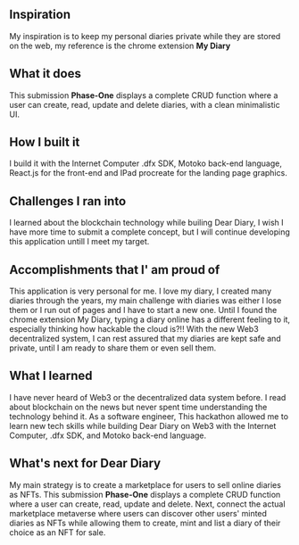 ## Inspiration
My inspiration is to keep my personal diaries private while they are stored on the web, my reference is the chrome extension **My Diary** 

## What it does
This submission **Phase-One** displays a complete CRUD function where a user can create, read, update and delete diaries, with a clean minimalistic UI.

## How I built it
I build it with the Internet Computer .dfx SDK, Motoko back-end language, React.js for the front-end and IPad procreate for the landing page graphics. 

## Challenges I ran into
I learned about the blockchain technology while builing Dear Diary, I wish I have more time to submit a complete concept, but I will continue developing this application untill I meet my target.

## Accomplishments that I' am proud of
This application is very personal for me. I love my diary, I created many diaries through the years, my main challenge with diaries was either I lose them or I run out of pages and I have to start a new one. Until I found the chrome extension My Diary, typing a diary online has a different feeling to it, especially thinking how hackable the cloud is?!! With the new Web3 decentralized system, I can rest assured that my diaries are kept safe and private, until I am ready to share them or even sell them.

## What I learned
I have never heard of Web3 or the decentralized data system before. I read about blockchain on the news but never spent time understanding the technology behind it. As a software engineer, This hackathon allowed me to learn new tech skills while building Dear Diary on Web3 with the Internet Computer, .dfx SDK, and Motoko back-end language. 

## What's next for Dear Diary
My main strategy is to create a marketplace for users to sell online diaries as NFTs. This submission **Phase-One** displays a complete CRUD function where a user can create, read, update and delete. Next, connect the actual marketplace metaverse where users can discover other users' minted diaries as NFTs while allowing them to create, mint and list a diary of their choice as an NFT for sale.
